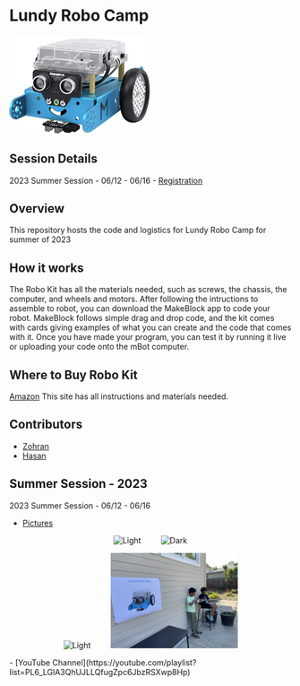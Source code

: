 # Lundy Robo Camp

<img src="./images/makeblock.png" width="50%">

## Session Details

2023 Summer Session - 06/12 - 06/16 - [Registration](https://docs.google.com/forms/d/1SR2LRPSzKvrcT5JqMqXWO4ZTTd2dvA5ikyGO37IflTY/)

## Overview


This repository hosts the code and logistics for Lundy Robo Camp for summer of 2023


## How it works
The Robo Kit has all the materials needed, such as screws, the chassis, the computer, and wheels and motors. After following the intructions to assemble to robot, you can download the MakeBlock app to code your robot. MakeBlock follows simple drag and drop code, and the kit comes with cards giving examples of what you can create and the code that comes with it. Once you have made your program, you can test it by running it live or uploading your code onto the mBot computer.


## Where to Buy Robo Kit
[Amazon](https://www.amazon.com/Makeblock-Mechanical-Entry-Level-Programming-Creativity/dp/B00SK5RUQY)
This site has all instructions and materials needed.

## Contributors
- [Zohran](https://github.com/zamoin)
- [Hasan](https://github.com/h-baqai)


## Summer Session - 2023
2023 Summer Session - 06/12 - 06/16
- [Pictures](https://photos.app.goo.gl/BYXNAVWyunNAhnzD9)
<p align="center">
  <img alt="Light" src="./images/IMG_3142.jpg" width="45%">
&nbsp; &nbsp; &nbsp; &nbsp;
  <img alt="Dark" src="./images/IMG_3144.jpg" width="45%">
</p>
<p align="center">
  <img alt="Light" src="./images/IMG_3147.jpg" width="45%">
&nbsp; &nbsp; &nbsp; &nbsp;
  <img alt="Dark" src="./images/IMG_3151.jpg" width="45%">
</p>
- [YouTube Channel](https://youtube.com/playlist?list=PL6_LGlA3QhUJLLQfugZpc6JbzRSXwp8Hp)


